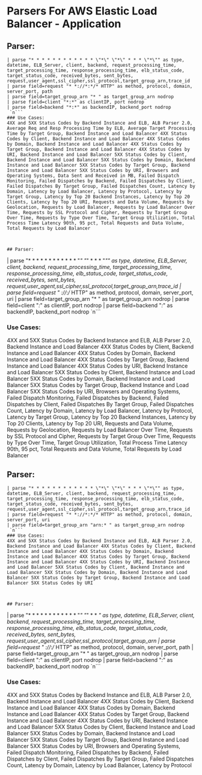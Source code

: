 # Parsers For AWS Elastic Load Balancer - Application

## Parser:
```
| parse "* * * * * * * * * * * * \"*\" \"*\" * * * \"*\"" as type, datetime, ELB_Server, client, backend, request_processing_time, target_processing_time, response_processing_time, elb_status_code, target_status_code, received_bytes, sent_bytes, request,user_agent,ssl_cipher,ssl_protocol,target_group_arn,trace_id
| parse field=request "* *://*:*/* HTTP" as method, protocol, domain, server_port, path
| parse field=target_group_arn "* " as target_group_arn nodrop
| parse field=client "*:*" as clientIP, port nodrop
| parse field=backend "*:*" as backendIP, backend_port nodrop
 `n```
### Use Cases:
4XX and 5XX Status Codes by Backend Instance and ELB, ALB Parser 2.0, Average Req and Resp Processing Time by ELB, Average Target Processing Time by Target Group, Backend Instance and Load Balancer 4XX Status Codes by Client, Backend Instance and Load Balancer 4XX Status Codes by Domain, Backend Instance and Load Balancer 4XX Status Codes by Target Group, Backend Instance and Load Balancer 4XX Status Codes by URI, Backend Instance and Load Balancer 5XX Status Codes by Client, Backend Instance and Load Balancer 5XX Status Codes by Domain, Backend Instance and Load Balancer 5XX Status Codes by Target Group, Backend Instance and Load Balancer 5XX Status Codes by URI, Browsers and Operating Systems, Data Sent and Received in MB, Failed Dispatch Monitoring, Failed Dispatches by Backend, Failed Dispatches by Client, Failed Dispatches By Target Group, Failed Dispatches Count, Latency by Domain, Latency by Load Balancer, Latency by Protocol, Latency by Target Group, Latency by Top 20 Backend Instances, Latency by Top 20 Clients, Latency by Top 20 URI, Requests and Data Volume, Requests by Geolocation, Requests by Load Balancer, Requests by Load Balancer Over Time, Requests by SSL Protocol and Cipher, Requests by Target Group Over Time, Requests by Type Over Time, Target Group Utilization, Total Process Time Latency 90th, 95 pct, Total Requests and Data Volume, Total Requests by Load Balancer



## Parser:
```
| parse "* * * * * * * * * * * * \"*\" \"*\" * * * \"*\"" as type, datetime, ELB_Server, client, backend, request_processing_time, target_processing_time, response_processing_time, elb_status_code, target_status_code, received_bytes, sent_bytes, request,user_agent,ssl_cipher,ssl_protocol,target_group_arn,trace_id
| parse field=request "* *://*:*/* HTTP" as method, protocol, domain, server_port, uri
| parse field=target_group_arn "* " as target_group_arn nodrop
| parse field=client "*:*" as clientIP, port nodrop
| parse field=backend "*:*" as backendIP, backend_port nodrop
 `n```
### Use Cases:
4XX and 5XX Status Codes by Backend Instance and ELB, ALB Parser 2.0, Backend Instance and Load Balancer 4XX Status Codes by Client, Backend Instance and Load Balancer 4XX Status Codes by Domain, Backend Instance and Load Balancer 4XX Status Codes by Target Group, Backend Instance and Load Balancer 4XX Status Codes by URI, Backend Instance and Load Balancer 5XX Status Codes by Client, Backend Instance and Load Balancer 5XX Status Codes by Domain, Backend Instance and Load Balancer 5XX Status Codes by Target Group, Backend Instance and Load Balancer 5XX Status Codes by URI, Browsers and Operating Systems, Failed Dispatch Monitoring, Failed Dispatches by Backend, Failed Dispatches by Client, Failed Dispatches By Target Group, Failed Dispatches Count, Latency by Domain, Latency by Load Balancer, Latency by Protocol, Latency by Target Group, Latency by Top 20 Backend Instances, Latency by Top 20 Clients, Latency by Top 20 URI, Requests and Data Volume, Requests by Geolocation, Requests by Load Balancer Over Time, Requests by SSL Protocol and Cipher, Requests by Target Group Over Time, Requests by Type Over Time, Target Group Utilization, Total Process Time Latency 90th, 95 pct, Total Requests and Data Volume, Total Requests by Load Balancer



## Parser:
```
| parse "* * * * * * * * * * * * \"*\" \"*\" * * * \"*\"" as type, datetime, ELB_Server, client, backend, request_processing_time, target_processing_time, response_processing_time, elb_status_code, target_status_code, received_bytes, sent_bytes, request,user_agent,ssl_cipher,ssl_protocol,target_group_arn,trace_id
| parse field=request "* *://*:*/* HTTP" as method, protocol, domain, server_port, uri
| parse field=target_group_arn "arn:* " as target_group_arn nodrop
 `n```
### Use Cases:
4XX and 5XX Status Codes by Backend Instance and ELB, ALB Parser 2.0, Backend Instance and Load Balancer 4XX Status Codes by Client, Backend Instance and Load Balancer 4XX Status Codes by Domain, Backend Instance and Load Balancer 4XX Status Codes by Target Group, Backend Instance and Load Balancer 4XX Status Codes by URI, Backend Instance and Load Balancer 5XX Status Codes by Client, Backend Instance and Load Balancer 5XX Status Codes by Domain, Backend Instance and Load Balancer 5XX Status Codes by Target Group, Backend Instance and Load Balancer 5XX Status Codes by URI



## Parser:
```
| parse "* * * * * * * * * * * * \"*\" \"*\" * * *" as type, datetime, ELB_Server, client, backend, request_processing_time, target_processing_time, response_processing_time, elb_status_code, target_status_code, received_bytes, sent_bytes, request,user_agent,ssl_cipher,ssl_protocol,target_group_arn
| parse field=request "* *://*:*/* HTTP" as method, protocol, domain, server_port, path
| parse field=target_group_arn "* " as target_group_arn nodrop
| parse field=client "*:*" as clientIP, port nodrop
| parse field=backend "*:*" as backendIP, backend_port nodrop
 `n```
### Use Cases:
4XX and 5XX Status Codes by Backend Instance and ELB, ALB Parser 2.0, Backend Instance and Load Balancer 4XX Status Codes by Client, Backend Instance and Load Balancer 4XX Status Codes by Domain, Backend Instance and Load Balancer 4XX Status Codes by Target Group, Backend Instance and Load Balancer 4XX Status Codes by URI, Backend Instance and Load Balancer 5XX Status Codes by Client, Backend Instance and Load Balancer 5XX Status Codes by Domain, Backend Instance and Load Balancer 5XX Status Codes by Target Group, Backend Instance and Load Balancer 5XX Status Codes by URI, Browsers and Operating Systems, Failed Dispatch Monitoring, Failed Dispatches by Backend, Failed Dispatches by Client, Failed Dispatches By Target Group, Failed Dispatches Count, Latency by Domain, Latency by Load Balancer, Latency by Protocol


